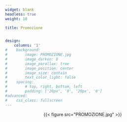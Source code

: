 ```yaml
---
widget: blank
headless: true
weight: 10

title: Promozione


design:
    columns: '1'
#    background:
#        image: PROMOZIONE.jpg
#        image_darken: 0
#        image_parallax: true
#        image_position: center
#        image_size: contain
#        text_color_light: false
#    spacing:
#        # top, right, bottom, left
#        padding: ['20px', '0', '20px', '0']
#advanced:
#    css_class: fullscreen
---
```



<center>{{< figure src="PROMOZIONE.jpg" >}}</center>


